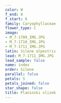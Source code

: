 ```yaml
---
color: W
f_end: 8
f_start: 6
family: Caryophyllaceae
flower_type: C
image:
- M_7-1709_IMG.JPG
- M_7-1710_IMG.JPG
- M_7-1711_IMG.JPG
latin: Silene alpestris
lead: M_7-1711_IMG.JPG
lead_sample: false
name: index
order: Silene
parallel: false
petals: 5
petals_joined: false
star_shape: false
title: Planinski slizek
---
```


